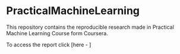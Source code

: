 # PracticalMachineLearning
This repository contains the reproducible research made in Practical Machine Learning Course form Coursera.

To access the report click [here - ] 
